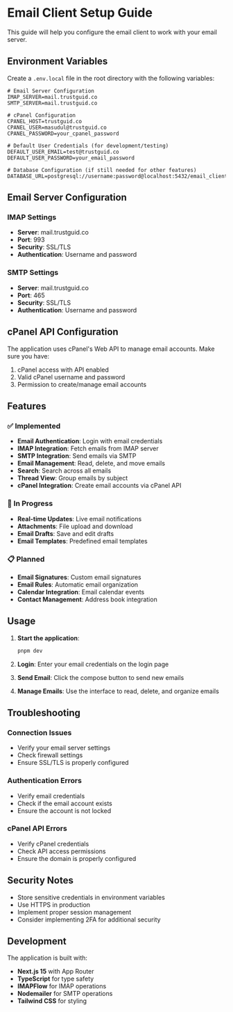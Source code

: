 # Email Client Setup Guide

This guide will help you configure the email client to work with your email server.

## Environment Variables

Create a `.env.local` file in the root directory with the following variables:

```env
# Email Server Configuration
IMAP_SERVER=mail.trustguid.co
SMTP_SERVER=mail.trustguid.co

# cPanel Configuration
CPANEL_HOST=trustguid.co
CPANEL_USER=masudul@trustguid.co
CPANEL_PASSWORD=your_cpanel_password

# Default User Credentials (for development/testing)
DEFAULT_USER_EMAIL=test@trustguid.co
DEFAULT_USER_PASSWORD=your_email_password

# Database Configuration (if still needed for other features)
DATABASE_URL=postgresql://username:password@localhost:5432/email_client
```

## Email Server Configuration

### IMAP Settings
- **Server**: mail.trustguid.co
- **Port**: 993
- **Security**: SSL/TLS
- **Authentication**: Username and password

### SMTP Settings
- **Server**: mail.trustguid.co
- **Port**: 465
- **Security**: SSL/TLS
- **Authentication**: Username and password

## cPanel API Configuration

The application uses cPanel's Web API to manage email accounts. Make sure you have:

1. cPanel access with API enabled
2. Valid cPanel username and password
3. Permission to create/manage email accounts

## Features

### ✅ Implemented
- **Email Authentication**: Login with email credentials
- **IMAP Integration**: Fetch emails from IMAP server
- **SMTP Integration**: Send emails via SMTP
- **Email Management**: Read, delete, and move emails
- **Search**: Search across all emails
- **Thread View**: Group emails by subject
- **cPanel Integration**: Create email accounts via cPanel API

### 🔄 In Progress
- **Real-time Updates**: Live email notifications
- **Attachments**: File upload and download
- **Email Drafts**: Save and edit drafts
- **Email Templates**: Predefined email templates

### 📋 Planned
- **Email Signatures**: Custom email signatures
- **Email Rules**: Automatic email organization
- **Calendar Integration**: Email calendar events
- **Contact Management**: Address book integration

## Usage

1. **Start the application**:
   ```bash
   pnpm dev
   ```

2. **Login**: Enter your email credentials on the login page

3. **Send Email**: Click the compose button to send new emails

4. **Manage Emails**: Use the interface to read, delete, and organize emails

## Troubleshooting

### Connection Issues
- Verify your email server settings
- Check firewall settings
- Ensure SSL/TLS is properly configured

### Authentication Errors
- Verify email credentials
- Check if the email account exists
- Ensure the account is not locked

### cPanel API Errors
- Verify cPanel credentials
- Check API access permissions
- Ensure the domain is properly configured

## Security Notes

- Store sensitive credentials in environment variables
- Use HTTPS in production
- Implement proper session management
- Consider implementing 2FA for additional security

## Development

The application is built with:
- **Next.js 15** with App Router
- **TypeScript** for type safety
- **IMAPFlow** for IMAP operations
- **Nodemailer** for SMTP operations
- **Tailwind CSS** for styling
